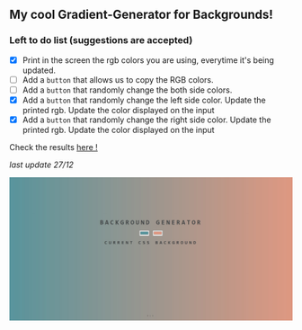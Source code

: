 ## My cool Gradient-Generator for Backgrounds!
### Left to do list (suggestions are accepted)
- [X] Print in the screen the rgb colors you are using, everytime it's being updated.
- [ ] Add a `button` that allows us to copy the RGB colors.
- [ ] Add a `button` that randomly change the both side colors.
- [X] Add a `button` that randomly change the left side color. Update the printed rgb. Update the color displayed on the input
- [X] Add a `button` that randomly change the right side color. Update the printed rgb. Update the color displayed on the input

Check the results [here !](https://gradient-generator.diegolajus.vercel.app/) 

*last update 27/12*


![Design preview for the Huddle landing page with alternating feature blocks coding challenge](./img/resume.jpg)
